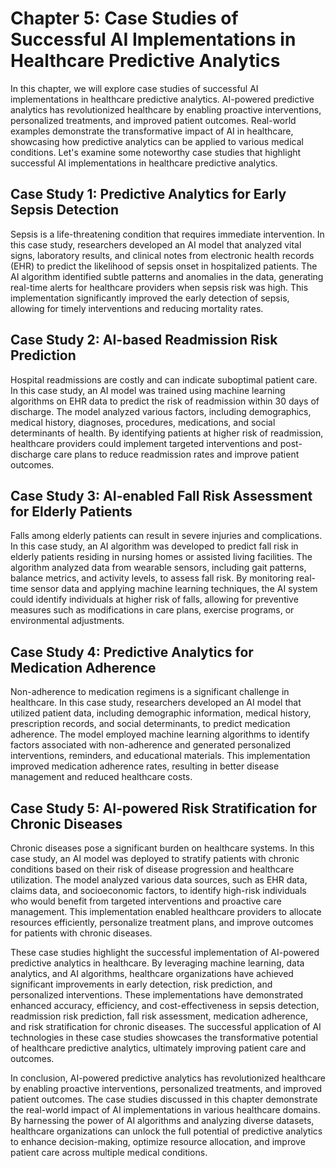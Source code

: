 Chapter 5: Case Studies of Successful AI Implementations in Healthcare Predictive Analytics
===========================================================================================

In this chapter, we will explore case studies of successful AI implementations in healthcare predictive analytics. AI-powered predictive analytics has revolutionized healthcare by enabling proactive interventions, personalized treatments, and improved patient outcomes. Real-world examples demonstrate the transformative impact of AI in healthcare, showcasing how predictive analytics can be applied to various medical conditions. Let's examine some noteworthy case studies that highlight successful AI implementations in healthcare predictive analytics.

Case Study 1: Predictive Analytics for Early Sepsis Detection
-------------------------------------------------------------

Sepsis is a life-threatening condition that requires immediate intervention. In this case study, researchers developed an AI model that analyzed vital signs, laboratory results, and clinical notes from electronic health records (EHR) to predict the likelihood of sepsis onset in hospitalized patients. The AI algorithm identified subtle patterns and anomalies in the data, generating real-time alerts for healthcare providers when sepsis risk was high. This implementation significantly improved the early detection of sepsis, allowing for timely interventions and reducing mortality rates.

Case Study 2: AI-based Readmission Risk Prediction
--------------------------------------------------

Hospital readmissions are costly and can indicate suboptimal patient care. In this case study, an AI model was trained using machine learning algorithms on EHR data to predict the risk of readmission within 30 days of discharge. The model analyzed various factors, including demographics, medical history, diagnoses, procedures, medications, and social determinants of health. By identifying patients at higher risk of readmission, healthcare providers could implement targeted interventions and post-discharge care plans to reduce readmission rates and improve patient outcomes.

Case Study 3: AI-enabled Fall Risk Assessment for Elderly Patients
------------------------------------------------------------------

Falls among elderly patients can result in severe injuries and complications. In this case study, an AI algorithm was developed to predict fall risk in elderly patients residing in nursing homes or assisted living facilities. The algorithm analyzed data from wearable sensors, including gait patterns, balance metrics, and activity levels, to assess fall risk. By monitoring real-time sensor data and applying machine learning techniques, the AI system could identify individuals at higher risk of falls, allowing for preventive measures such as modifications in care plans, exercise programs, or environmental adjustments.

Case Study 4: Predictive Analytics for Medication Adherence
-----------------------------------------------------------

Non-adherence to medication regimens is a significant challenge in healthcare. In this case study, researchers developed an AI model that utilized patient data, including demographic information, medical history, prescription records, and social determinants, to predict medication adherence. The model employed machine learning algorithms to identify factors associated with non-adherence and generated personalized interventions, reminders, and educational materials. This implementation improved medication adherence rates, resulting in better disease management and reduced healthcare costs.

Case Study 5: AI-powered Risk Stratification for Chronic Diseases
-----------------------------------------------------------------

Chronic diseases pose a significant burden on healthcare systems. In this case study, an AI model was deployed to stratify patients with chronic conditions based on their risk of disease progression and healthcare utilization. The model analyzed various data sources, such as EHR data, claims data, and socioeconomic factors, to identify high-risk individuals who would benefit from targeted interventions and proactive care management. This implementation enabled healthcare providers to allocate resources efficiently, personalize treatment plans, and improve outcomes for patients with chronic diseases.

These case studies highlight the successful implementation of AI-powered predictive analytics in healthcare. By leveraging machine learning, data analytics, and AI algorithms, healthcare organizations have achieved significant improvements in early detection, risk prediction, and personalized interventions. These implementations have demonstrated enhanced accuracy, efficiency, and cost-effectiveness in sepsis detection, readmission risk prediction, fall risk assessment, medication adherence, and risk stratification for chronic diseases. The successful application of AI technologies in these case studies showcases the transformative potential of healthcare predictive analytics, ultimately improving patient care and outcomes.

In conclusion, AI-powered predictive analytics has revolutionized healthcare by enabling proactive interventions, personalized treatments, and improved patient outcomes. The case studies discussed in this chapter demonstrate the real-world impact of AI implementations in various healthcare domains. By harnessing the power of AI algorithms and analyzing diverse datasets, healthcare organizations can unlock the full potential of predictive analytics to enhance decision-making, optimize resource allocation, and improve patient care across multiple medical conditions.
